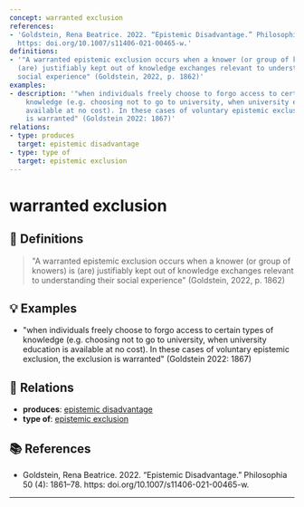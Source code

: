 ```yaml
---
concept: warranted exclusion
references:
- 'Goldstein, Rena Beatrice. 2022. “Epistemic Disadvantage.” Philosophia 50 (4): 1861–78.
  https: doi.org/10.1007/s11406-021-00465-w.'
definitions:
- '"A warranted epistemic exclusion occurs when a knower (or group of knowers) is
  (are) justifiably kept out of knowledge exchanges relevant to understanding their
  social experience" (Goldstein, 2022, p. 1862)'
examples:
- description: '"when individuals freely choose to forgo access to certain types of
    knowledge (e.g. choosing not to go to university, when university education is
    available at no cost). In these cases of voluntary epistemic exclusion, the exclusion
    is warranted" (Goldstein 2022: 1867)'
relations:
- type: produces
  target: epistemic disadvantage
- type: type of
  target: epistemic exclusion
---
```


# warranted exclusion

## 📖 Definitions

> "A warranted epistemic exclusion occurs when a knower (or group of knowers) is (are) justifiably kept out of knowledge exchanges relevant to understanding their social experience" (Goldstein, 2022, p. 1862)

## 💡 Examples

- "when individuals freely choose to forgo access to certain types of knowledge (e.g. choosing not to go to university, when university education is available at no cost). In these cases of voluntary epistemic exclusion, the exclusion is warranted" (Goldstein 2022: 1867)

## 🔗 Relations

- **produces**: [epistemic disadvantage](./epistemic-disadvantage.md)
- **type of**: [epistemic exclusion](./epistemic-exclusion.md)

## 📚 References

- Goldstein, Rena Beatrice. 2022. “Epistemic Disadvantage.” Philosophia 50 (4): 1861–78. https: doi.org/10.1007/s11406-021-00465-w.

---

<script src="https://giscus.app/client.js"
                data-repo="natesheehan/conceptcartography"
                data-repo-id="R_kgDOPB5QiQ"
                data-category="General"
                data-category-id="DIC_kwDOPB5Qic4CsAxd"
                data-mapping="pathname"
                data-strict="0"
                data-reactions-enabled="1"
                data-emit-metadata="0"
                data-input-position="bottom"
                data-theme="catppuccin_mocha"
                data-lang="en"
                crossorigin="anonymous"
                async>
        </script>
        